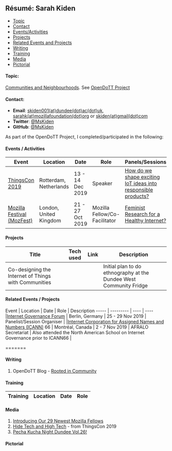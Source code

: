 
## Résumé: Sarah Kiden 
* [Topic](#topic)
* [Contact](#contact)
* [Events/Activities](#events/activities)
* [Projects](#projects)
* [Related Events and Projects](#relatedeventsandprojects)
* [Writing](#writing)
* [Training](#training)
* [Media](#media)
* [Pictorial](#pictorial)

#### Topic:
[Communities and Neighbourhoods](https://github.com/MsKiden/OpenDoTT-communities). See [OpenDoTT Project](https://opendott.org/)


#### Contact:
* **Email**: [skiden001(at)dundee(dot)ac(dot)uk](mailto:skiden001@dundee.ac.uk), [sarahk(at)mozillafoundation(dot)org](mailto:sarahk@mozillafoundation.org) or [skiden(at)gmail(dot)com](mailto:skiden@gmail.com) 
* **Twitter**: [@MsKiden](https://twitter.com/MsKiden)
* **GitHub**: [@MsKiden](https://github.com/MsKiden)


As part of the OpenDoTT Project, I completed/participated in the following:


#### Events / Activities

Event | Location | Date | Role | Panels/Sessions |
----- | -------- | ---- | ----- | -----  
|[ThingsCon 2019](https://thingscon.org/) | Rotterdam, Netherlands | 13 - 14 Dec 2019 | Speaker | [How do we shape exciting IoT ideas into responsible products?](https://thingscon.org/track-c-shape-responsible-products/)
|[Mozilla Festival (MozFest)](https://www.mozillafestival.org/en/) | London, United Kingdom | 21 - 27 Oct 2019 | Mozilla Fellow/Co-Facilitator |[Feminist Research for a Healthy Internet?](https://public.zenkit.com/i/2RH604FcHf/s8Pj-LxkFr/feminist-research-for-a-healthy-internet?v=AjPMuJLUs&hide=filters,views,workspaceLists) | 

#### Projects
Title | Tech used | Link | Description
----- | --------- | ---- | ------------
Co-designing the Internet of Things with Communities | | | Initial plan to do ethnography at the Dundee West Community Fridge 


#### Related Events / Projects
Event | Location | Date | Role | Description 
----- | --------- | ---- | ----
|[Internet Governance Forum](https://www.intgovforum.org/multilingual/) | Berlin, Germany | 25 - 29 Nov 2019 | Panelist/Session Organiser | 
|[Internet Corporation for Assigned Names and Numbers (ICANN)](https://meetings.icann.org/en/montreal66) 66 | Montréal, Canada | 2 - 7 Nov 2019 | AFRALO Secretariat  | Also attended the North American School on Internet Governance prior to ICANN66 |

=======

#### Writing
1. OpenDoTT Blog - [Rooted in Community](https://opendott.org/posts/rooted-in-community/)



#### Training
Training | Location | Date | Role
----- | -------- | ---- | -----
  
#### Media
1. [Introducing Our 29 Newest Mozilla Fellows](https://foundation.mozilla.org/en/blog/introducing-our-29-newest-mozilla-fellows/)
2. [Hide Tech and High Tech](https://www.zylstra.org/blog/2020/01/hide-tech-and-high-tech/) - from ThingsCon 2019
3. [Pecha Kucha Night Dundee Vol.26!](https://creativedundee.com/2020/01/pecha-kucha-night-vol-26/)


#### Pictorial

